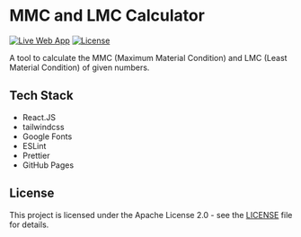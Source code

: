 # MMC and LMC Calculator

[![Live Web App](https://img.shields.io/badge/Live%20Web%20App-mmc--calculator.excedify.com-black?style=for-the-badge&color=yellow)](https://mmc-calculator.excedify.com)
[![License](https://img.shields.io/badge/License-Apache%202.0-blue.svg?style=for-the-badge)](https://opensource.org/licenses/Apache-2.0)

A tool to calculate the MMC (Maximum Material Condition) and LMC (Least Material Condition) of given numbers.

## Tech Stack
- React.JS
- tailwindcss
- Google Fonts
- ESLint
- Prettier
- GitHub Pages

## License

This project is licensed under the Apache License 2.0 - see the [LICENSE](LICENSE) file for details.
